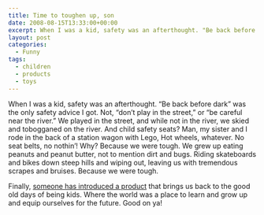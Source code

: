 ```yaml
---
title: Time to toughen up, son
date: 2008-08-15T13:33:00+00:00
excerpt: When I was a kid, safety was an afterthought. "Be back before dark" was the only safety advice I got. Not,
layout: post
categories:
  - Funny
tags:
  - children
  - products
  - toys
---
```

When I was a kid, safety was an afterthought. &#8220;Be back before dark&#8221; was the only safety advice I got. Not, &#8220;don&#8217;t play in the street,&#8221; or &#8220;be careful near the river.&#8221; We played in the street, and while not in the river, we skied and tobogganed on the river. And child safety seats? Man, my sister and I rode in the back of a station wagon with Lego, Hot wheels, whatever. No seat belts, no nothin&#8217;! Why? Because we were tough. We grew up eating peanuts and peanut butter, not to mention dirt and bugs. Riding skateboards and bikes down steep hills and wiping out, leaving us with tremendous scrapes and bruises. Because we were tough.

Finally, [someone has introduced a product](http://www.theonion.com/content/news/johnson_johnson_introduces_nothing?utm_source=onion_rss_daily) that brings us back to the good old days of being kids. Where the world was a place to learn and grow up and equip ourselves for the future. Good on ya!